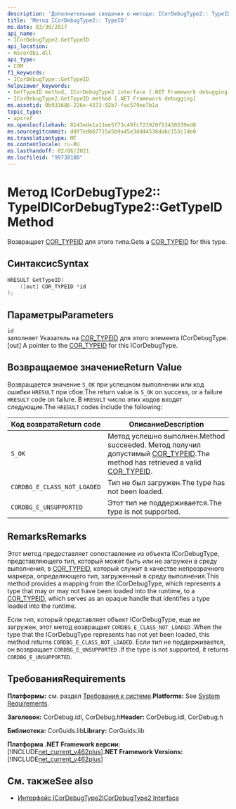 ```yaml
---
description: 'Дополнительные сведения о методе: ICorDebugType2:: TypeID'
title: 'Метод ICorDebugType2:: TypeID'
ms.date: 03/30/2017
api_name:
- ICorDebugType2.GetTypeID
api_location:
- mscordbi.dll
api_type:
- COM
f1_keywords:
- ICorDebugType::GetTypeID
helpviewer_keywords:
- GetTypeID method, ICorDebugType2 interface [.NET Framework debugging]
- ICorDebugType2.GetTypeID method [.NET Framework debugging]
ms.assetid: 0b933686-226e-4373-92b7-fac579ee7b1a
topic_type:
- apiref
ms.openlocfilehash: 8143ede1a11ee5f73c49fc723920f53430339ed0
ms.sourcegitcommit: ddf7edb67715a5b9a45e3dd44536dabc153c1de0
ms.translationtype: MT
ms.contentlocale: ru-RU
ms.lasthandoff: 02/06/2021
ms.locfileid: "99738108"
---
```

# <a name="icordebugtype2gettypeid-method"></a><span data-ttu-id="b2e63-103">Метод ICorDebugType2:: TypeID</span><span class="sxs-lookup"><span data-stu-id="b2e63-103">ICorDebugType2::GetTypeID Method</span></span>

<span data-ttu-id="b2e63-104">Возвращает [COR_TYPEID](cor-typeid-structure.md) для этого типа.</span><span class="sxs-lookup"><span data-stu-id="b2e63-104">Gets a [COR_TYPEID](cor-typeid-structure.md) for this type.</span></span>  
  
## <a name="syntax"></a><span data-ttu-id="b2e63-105">Синтаксис</span><span class="sxs-lookup"><span data-stu-id="b2e63-105">Syntax</span></span>  
  
```cpp  
HRESULT GetTypeID(  
    ([out] COR_TYPEID *id  
);  
```  
  
## <a name="parameters"></a><span data-ttu-id="b2e63-106">Параметры</span><span class="sxs-lookup"><span data-stu-id="b2e63-106">Parameters</span></span>  

 `id`  
 <span data-ttu-id="b2e63-107">заполняет Указатель на [COR_TYPEID](cor-typeid-structure.md) для этого элемента ICorDebugType.</span><span class="sxs-lookup"><span data-stu-id="b2e63-107">[out] A pointer to the [COR_TYPEID](cor-typeid-structure.md) for this ICorDebugType.</span></span>  
  
## <a name="return-value"></a><span data-ttu-id="b2e63-108">Возвращаемое значение</span><span class="sxs-lookup"><span data-stu-id="b2e63-108">Return Value</span></span>  

 <span data-ttu-id="b2e63-109">Возвращается значение `S_OK` при успешном выполнении или код ошибки `HRESULT` при сбое.</span><span class="sxs-lookup"><span data-stu-id="b2e63-109">The return value is `S_OK` on success, or a failure `HRESULT` code on failure.</span></span> <span data-ttu-id="b2e63-110">В `HRESULT` число этих кодов входят следующие.</span><span class="sxs-lookup"><span data-stu-id="b2e63-110">The `HRESULT` codes include the following:</span></span>  
  
|<span data-ttu-id="b2e63-111">Код возврата</span><span class="sxs-lookup"><span data-stu-id="b2e63-111">Return code</span></span>|<span data-ttu-id="b2e63-112">Описание</span><span class="sxs-lookup"><span data-stu-id="b2e63-112">Description</span></span>|  
|-----------------|-----------------|  
|`S_OK`|<span data-ttu-id="b2e63-113">Метод успешно выполнен.</span><span class="sxs-lookup"><span data-stu-id="b2e63-113">Method succeeded.</span></span> <span data-ttu-id="b2e63-114">Метод получил допустимый [COR_TYPEID](cor-typeid-structure.md).</span><span class="sxs-lookup"><span data-stu-id="b2e63-114">The method has retrieved a valid [COR_TYPEID](cor-typeid-structure.md).</span></span>|  
|`CORDBG_E_CLASS_NOT_LOADED`|<span data-ttu-id="b2e63-115">Тип не был загружен.</span><span class="sxs-lookup"><span data-stu-id="b2e63-115">The type has not been loaded.</span></span>|  
|`CORDBG_E_UNSUPPORTED`|<span data-ttu-id="b2e63-116">Этот тип не поддерживается.</span><span class="sxs-lookup"><span data-stu-id="b2e63-116">The type is not supported.</span></span>|  
  
## <a name="remarks"></a><span data-ttu-id="b2e63-117">Remarks</span><span class="sxs-lookup"><span data-stu-id="b2e63-117">Remarks</span></span>  

 <span data-ttu-id="b2e63-118">Этот метод предоставляет сопоставление из объекта ICorDebugType, представляющего тип, который может быть или не загружен в среду выполнения, в [COR_TYPEID](cor-typeid-structure.md), который служит в качестве непрозрачного маркера, определяющего тип, загруженный в среду выполнения.</span><span class="sxs-lookup"><span data-stu-id="b2e63-118">This method provides a mapping from the ICorDebugType, which represents a type that may or may not have been loaded into the runtime, to a [COR_TYPEID](cor-typeid-structure.md), which serves as an opaque handle that identifies a type loaded into the runtime.</span></span>  
  
 <span data-ttu-id="b2e63-119">Если тип, который представляет объект ICorDebugType, еще не загружен, этот метод возвращает `CORDBG_E_CLASS_NOT_LOADED` .</span><span class="sxs-lookup"><span data-stu-id="b2e63-119">When the type that the ICorDebugType represents has not yet been loaded, this method returns `CORDBG_E_CLASS_NOT_LOADED`.</span></span>  <span data-ttu-id="b2e63-120">Если тип не поддерживается, он возвращает `CORDBG_E_UNSUPPORTED` .</span><span class="sxs-lookup"><span data-stu-id="b2e63-120">If the type is not supported, it returns `CORDBG_E_UNSUPPORTED`.</span></span>  
  
## <a name="requirements"></a><span data-ttu-id="b2e63-121">Требования</span><span class="sxs-lookup"><span data-stu-id="b2e63-121">Requirements</span></span>  

 <span data-ttu-id="b2e63-122">**Платформы:** см. раздел [Требования к системе](../../get-started/system-requirements.md).</span><span class="sxs-lookup"><span data-stu-id="b2e63-122">**Platforms:** See [System Requirements](../../get-started/system-requirements.md).</span></span>  
  
 <span data-ttu-id="b2e63-123">**Заголовок:** CorDebug.idl, CorDebug.h</span><span class="sxs-lookup"><span data-stu-id="b2e63-123">**Header:** CorDebug.idl, CorDebug.h</span></span>  
  
 <span data-ttu-id="b2e63-124">**Библиотека:** CorGuids.lib</span><span class="sxs-lookup"><span data-stu-id="b2e63-124">**Library:** CorGuids.lib</span></span>  
  
 <span data-ttu-id="b2e63-125">**Платформа .NET Framework версии:**[!INCLUDE[net_current_v462plus](../../../../includes/net-current-v462plus-md.md)]</span><span class="sxs-lookup"><span data-stu-id="b2e63-125">**.NET Framework Versions:** [!INCLUDE[net_current_v462plus](../../../../includes/net-current-v462plus-md.md)]</span></span>  
  
## <a name="see-also"></a><span data-ttu-id="b2e63-126">См. также</span><span class="sxs-lookup"><span data-stu-id="b2e63-126">See also</span></span>

- [<span data-ttu-id="b2e63-127">Интерфейс ICorDebugType2</span><span class="sxs-lookup"><span data-stu-id="b2e63-127">ICorDebugType2 Interface</span></span>](icordebugtype2-interface.md)
